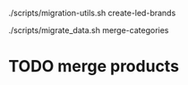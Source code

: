 ./scripts/migration-utils.sh create-led-brands

./scripts/migrate_data.sh merge-categories

# TODO merge products

